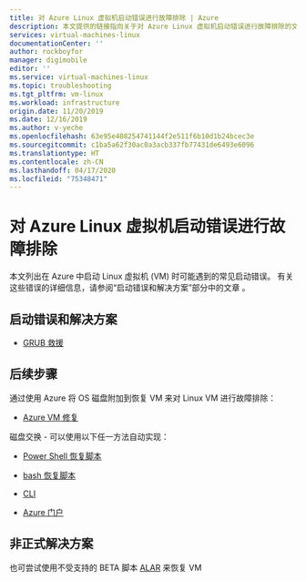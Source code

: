 ```yaml
---
title: 对 Azure Linux 虚拟机启动错误进行故障排除 | Azure
description: 本文提供的链接指向关于对 Azure Linux 虚拟机启动错误进行故障排除的文章。
services: virtual-machines-linux
documentationCenter: ''
author: rockboyfor
manager: digimobile
editor: ''
ms.service: virtual-machines-linux
ms.topic: troubleshooting
ms.tgt_pltfrm: vm-linux
ms.workload: infrastructure
origin.date: 11/20/2019
ms.date: 12/16/2019
ms.author: v-yeche
ms.openlocfilehash: 63e95e408254741144f2e511f6b10d1b24bcec3e
ms.sourcegitcommit: c1ba5a62f30ac0a3acb337fb77431de6493e6096
ms.translationtype: HT
ms.contentlocale: zh-CN
ms.lasthandoff: 04/17/2020
ms.locfileid: "75348471"
---
```

# <a name="troubleshoot-azure-linux-virtual-machines-boot-errors"></a>对 Azure Linux 虚拟机启动错误进行故障排除

本文列出在 Azure 中启动 Linux 虚拟机 (VM) 时可能遇到的常见启动错误。 有关这些错误的详细信息，请参阅“启动错误和解决方案”部分中的文章  。

## <a name="boot-errors-and-solutions"></a>启动错误和解决方案

* [GRUB 救援](troubleshoot-vm-boot-error.md)

## <a name="next-steps"></a>后续步骤

<!--Not Available on - [VM Serial Console](serial-console-linux.md)-->

通过使用 Azure 将 OS 磁盘附加到恢复 VM 来对 Linux VM 进行故障排除：

- [Azure VM 修复](repair-linux-vm-using-azure-virtual-machine-repair-commands.md)

 磁盘交换 - 可以使用以下任一方法自动实现：
- [Power Shell 恢复脚本](https://github.com/Azure/azure-support-scripts/tree/master/VMRecovery/ResourceManager)
- [bash 恢复脚本](https://github.com/sribs/azure-support-scripts)

- [CLI](troubleshoot-recovery-disks-linux.md)
- [Azure 门户](troubleshoot-recovery-disks-portal-linux.md)

<!--Not Available on ## Disk Swap Video:-->
<!--Not Available on [this](https://youtu.be/m5t0GZ5oGAc)-->
## <a name="unofficial-solution"></a>非正式解决方案

也可尝试使用不受支持的 BETA 脚本 [ALAR](https://github.com/malachma/azure-auto-recover) 来恢复 VM

<!-- Update_Description: new article about boot error troubleshoot linux -->
<!--NEW.date: 12/16/2019-->